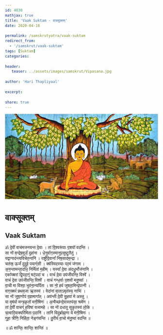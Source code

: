 ```yaml
---    
id: 4030    
mathjax: true    
title: 'Vaak Suktam - वाक्सूक्तम्'    
date: 2020-04-18    

permalink: /samskrutyatra/vaak-suktam
redirect_from: 
  - '/samskrut/vaak-suktam'
tags: [Suktam]    
categories:    
    
header:    
   teaser: ../assets/images/samskrut/Vipasana.jpg    
    
author: 'Hari Thapliyaal'    
    
excerpt:    
    
share: true    
---    
```

    
![](../assets/images/samskrut/Vipasana.jpg)    
    
# वाक्सूक्तम्    
## Vaak Suktam    
    
ॐ दे॒वीं वाच॑मजनयन्त दे॒वाः । तां वि॒श्वरू॑पाः प॒शवो॑ वदन्ति ।    
सा नो॑ म॒न्द्रेष॒मूर्जं॒ दुहा॑ना । धे॒नुर्वाग॒स्मानुप॒सुष्टु॒तैतु॑ ।    
यद्वाग्वद॑न्त्यविचेत॒नानि॑ । राष्ट्री॑दे॒वानां᳚ निष॒साद॑म॒न्द्रा ।    
चत॑स्र॒ ऊर्जं॑ दुदुहे॒ पयाग्ं॑सी । क्व॑स्विदस्याः पर॒मं ज॑गाम ।    
अ॒न॒न्तामन्ता॒दधि॒ निर्मि॑तां म॒हीम् । यस्यां᳚ दे॒वा अ॑दधु॒र्भोज॑नानि ।    
एका᳚ख्षरां द्वि॒पदा॒ग्ं॒ षट्॑पदां च । वाचं॑ दे॒वा उप॑जीवन्ति॒ विश्वे᳚ ।    
वाचं॑ दे॒वा उप॑जीवन्ति॒ विश्वे᳚  । वाचं॑ गन्ध॒र्वाः प॒शवो॑ मनु॒ष्याः᳚ ।    
वा॒ची मा विश्वा॒ भुव॑ना॒न्यर्पि॑ता । सा नो॒ हवं॑ जुषता॒मिन्द्र॑पत्नी ।    
वाग॒ख्षरं॑ प्रथम॒जा ऋ॒तस्य॑ । वेदा॑नां मा॒ताऽमृत॑स्य॒ नाभिः॑ ।    
सा नो॑ जुषा॒णोप॑ य॒ज्ञमागा᳚त् । अव॑न्ती दे॒वी सु॒हवा॑ मे अस्तु ।    
या मृष॑यो मन्त्र॒कृतो॑ मनी॒षिणः॑ । अ॒न्वैच्छ॑न्दे॒वास्तप॑सा॒ श्रमे॑ण ।    
तां दे॒वीं वाचग्ं॑ ह॒विषा॑ यजामहे । सा नो॑ दधातु सुकृ॒तस्य॑ लो॒के ।    
च॒त्वारि॒वाक्परि॑मिता प॒दानि॑ । तानि॑ विदुर्ब्राह्म॒णा ये म॑नी॒षिणः॑ ।    
गुहा॒ त्रीणि॒ निहि॑ता॒ नेङ्ग॑यन्ति । तु॒रीयं॑ वा॒चो म॑नु॒ष्या॑ वदन्ति ॥    
    
॥ ॐ शान्तिः॒ शान्तिः॒ शान्तिः॑ ॥     
    
